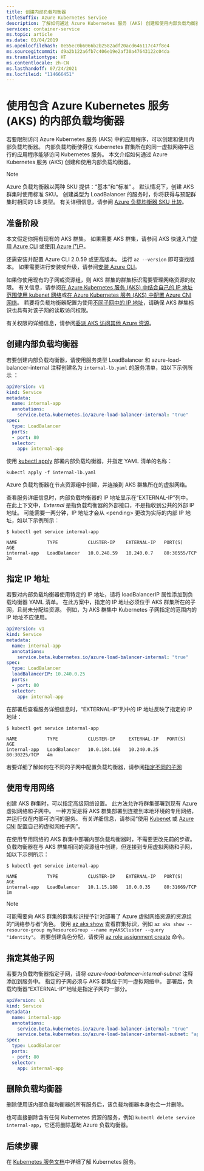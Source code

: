 ```yaml
---
title: 创建内部负载均衡器
titleSuffix: Azure Kubernetes Service
description: 了解如何通过 Azure Kubernetes 服务 (AKS) 创建和使用内部负载均衡器以公开服务。
services: container-service
ms.topic: article
ms.date: 03/04/2019
ms.openlocfilehash: 0e55ec0b6066b2b2582adf20acd646117c47f8e4
ms.sourcegitcommit: d9a2b122a6fb7c406e19e2af30a47643122c04da
ms.translationtype: HT
ms.contentlocale: zh-CN
ms.lasthandoff: 07/24/2021
ms.locfileid: "114666451"
---
```

# <a name="use-an-internal-load-balancer-with-azure-kubernetes-service-aks"></a>使用包含 Azure Kubernetes 服务 (AKS) 的内部负载均衡器

若要限制访问 Azure Kubernetes 服务 (AKS) 中的应用程序，可以创建和使用内部负载均衡器。 内部负载均衡使得仅 Kubernetes 群集所在的同一虚拟网络中运行的应用程序能够访问 Kubernetes 服务。 本文介绍如何通过 Azure Kubernetes 服务 (AKS) 创建和使用内部负载均衡器。

> [!NOTE]
> Azure 负载均衡器以两种 SKU 提供：“基本”和“标准” 。 默认情况下，创建 AKS 群集时使用标准 SKU。  创建类型为 LoadBalancer 的服务时，你将获得与预配群集时相同的 LB 类型。 有关详细信息，请参阅 [Azure 负载均衡器 SKU 比较][azure-lb-comparison]。

## <a name="before-you-begin"></a>准备阶段

本文假定你拥有现有的 AKS 群集。 如果需要 AKS 群集，请参阅 AKS 快速入门[使用 Azure CLI][aks-quickstart-cli] 或[使用 Azure 门户][aks-quickstart-portal]。

还需安装并配置 Azure CLI 2.0.59 或更高版本。 运行 `az --version` 即可查找版本。 如果需要进行安装或升级，请参阅[安装 Azure CLI][install-azure-cli]。

如果你使用现有的子网或资源组，则 AKS 群集的群集标识需要管理网络资源的权限。 有关信息，请参阅[在 Azure Kubernetes 服务 (AKS) 中结合自己的 IP 地址范围使用 kubenet 网络][use-kubenet]或[在 Azure Kubernetes 服务 (AKS) 中配置 Azure CNI 网络][advanced-networking]。 若要将负载均衡器配置为使用[不同子网中的 IP 地址][different-subnet]，请确保 AKS 群集标识也具有对该子网的读取访问权限。

有关权限的详细信息，请参阅[委派 AKS 访问其他 Azure 资源][aks-sp]。

## <a name="create-an-internal-load-balancer"></a>创建内部负载均衡器

若要创建内部负载均衡器，请使用服务类型 LoadBalancer 和 azure-load-balancer-internal 注释创建名为 `internal-lb.yaml` 的服务清单，如以下示例所示 ：

```yaml
apiVersion: v1
kind: Service
metadata:
  name: internal-app
  annotations:
    service.beta.kubernetes.io/azure-load-balancer-internal: "true"
spec:
  type: LoadBalancer
  ports:
  - port: 80
  selector:
    app: internal-app
```

使用 [kubectl apply][kubectl-apply] 部署内部负载均衡器，并指定 YAML 清单的名称：

```console
kubectl apply -f internal-lb.yaml
```

Azure 负载均衡器在节点资源组中创建，并连接到 AKS 群集所在的虚拟网络。

查看服务详细信息时，内部负载均衡器的 IP 地址显示在“EXTERNAL-IP”列中。 在此上下文中，*External* 是指负载均衡器的外部接口，不是指收到公共的外部 IP 地址。 可能需要一两分钟，IP 地址才会从 \<pending\> 更改为实际的内部 IP 地址，如以下示例所示：

```
$ kubectl get service internal-app

NAME           TYPE           CLUSTER-IP    EXTERNAL-IP   PORT(S)        AGE
internal-app   LoadBalancer   10.0.248.59   10.240.0.7    80:30555/TCP   2m
```

## <a name="specify-an-ip-address"></a>指定 IP 地址

若要对内部负载均衡器使用特定的 IP 地址，请将 loadBalancerIP 属性添加到负载均衡器 YAML 清单。 在此方案中，指定的 IP 地址必须位于 AKS 群集所在的子网，且尚未分配给资源。 例如，为 AKS 群集中 Kubernetes 子网指定的范围内的 IP 地址不应使用。

```yaml
apiVersion: v1
kind: Service
metadata:
  name: internal-app
  annotations:
    service.beta.kubernetes.io/azure-load-balancer-internal: "true"
spec:
  type: LoadBalancer
  loadBalancerIP: 10.240.0.25
  ports:
  - port: 80
  selector:
    app: internal-app
```

在部署后查看服务详细信息时，“EXTERNAL-IP”列中的 IP 地址反映了指定的 IP 地址：

```
$ kubectl get service internal-app

NAME           TYPE           CLUSTER-IP     EXTERNAL-IP   PORT(S)        AGE
internal-app   LoadBalancer   10.0.184.168   10.240.0.25   80:30225/TCP   4m
```

若要详细了解如何在不同的子网中配置负载均衡器，请参阅[指定不同的子网][different-subnet]

## <a name="use-private-networks"></a>使用专用网络

创建 AKS 群集时，可以指定高级网络设置。 此方法允许将群集部署到现有 Azure 虚拟网络和子网中。 一种方案是将 AKS 群集部署到连接到本地环境的专用网络，并运行仅在内部可访问的服务。 有关详细信息，请参阅“使用 [Kubenet][use-kubenet] 或 [Azure CNI][advanced-networking] 配置自己的虚拟网络子网”。

在使用专用网络的 AKS 群集中部署内部负载均衡器时，不需要更改先前的步骤。 负载均衡器在与 AKS 群集相同的资源组中创建，但连接到专用虚拟网络和子网，如以下示例所示：

```
$ kubectl get service internal-app

NAME           TYPE           CLUSTER-IP    EXTERNAL-IP   PORT(S)        AGE
internal-app   LoadBalancer   10.1.15.188   10.0.0.35     80:31669/TCP   1m
```

> [!NOTE]
> 可能需要向 AKS 群集的群集标识授予针对部署了 Azure 虚拟网络资源的资源组的“网络参与者”角色。 使用 [az aks show][az-aks-show] 查看群集标识，例如 `az aks show --resource-group myResourceGroup --name myAKSCluster --query "identity"`。 若要创建角色分配，请使用 [az role assignment create][az-role-assignment-create] 命令。

## <a name="specify-a-different-subnet"></a>指定其他子网

若要为负载均衡器指定子网，请将 *azure-load-balancer-internal-subnet* 注释添加到服务中。 指定的子网必须与 AKS 群集位于同一虚拟网络中。 部署后，负载均衡器“EXTERNAL-IP”地址是指定子网的一部分。

```yaml
apiVersion: v1
kind: Service
metadata:
  name: internal-app
  annotations:
    service.beta.kubernetes.io/azure-load-balancer-internal: "true"
    service.beta.kubernetes.io/azure-load-balancer-internal-subnet: "apps-subnet"
spec:
  type: LoadBalancer
  ports:
  - port: 80
  selector:
    app: internal-app
```

## <a name="delete-the-load-balancer"></a>删除负载均衡器

删除使用该内部负载均衡器的所有服务后，该负载均衡器本身也会一并删除。

也可直接删除含有任何 Kubernetes 资源的服务，例如 `kubectl delete service internal-app`，它还将删除基础 Azure 负载均衡器。

## <a name="next-steps"></a>后续步骤

在 [Kubernetes 服务文档][kubernetes-services]中详细了解 Kubernetes 服务。

<!-- LINKS - External -->
[kubectl-apply]: https://kubernetes.io/docs/reference/generated/kubectl/kubectl-commands#apply
[kubernetes-services]: https://kubernetes.io/docs/concepts/services-networking/service/
[aks-engine]: https://github.com/Azure/aks-engine

<!-- LINKS - Internal -->
[advanced-networking]: configure-azure-cni.md
[az-aks-show]: /cli/azure/aks#az_aks_show
[az-role-assignment-create]: /cli/azure/role/assignment#az_role_assignment_create
[azure-lb-comparison]: ../load-balancer/skus.md
[use-kubenet]: configure-kubenet.md
[aks-quickstart-cli]: kubernetes-walkthrough.md
[aks-quickstart-portal]: kubernetes-walkthrough-portal.md
[install-azure-cli]: /cli/azure/install-azure-cli
[aks-sp]: kubernetes-service-principal.md#delegate-access-to-other-azure-resources
[different-subnet]: #specify-a-different-subnet